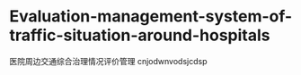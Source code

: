 # Evaluation-management-system-of-traffic-situation-around-hospitals
医院周边交通综合治理情况评价管理
cnjodwnvodsjcdsp
